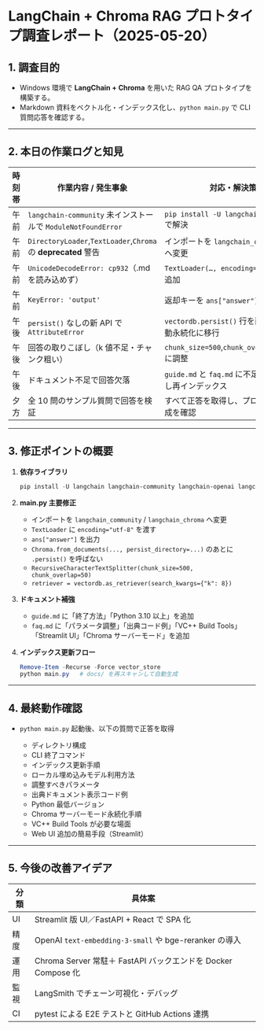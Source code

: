 # LangChain + Chroma RAG プロトタイプ調査レポート（2025-05-20）

## 1. 調査目的

- Windows 環境で **LangChain + Chroma** を用いた RAG QA プロトタイプを構築する。
- Markdown 資料をベクトル化・インデックス化し、`python main.py` で CLI 質問応答を確認する。

---

## 2. 本日の作業ログと知見

| 時刻帯 | 作業内容 / 発生事象                                            | 対応・解決策                                            |
| ------ | -------------------------------------------------------------- | ------------------------------------------------------- |
| 午前   | `langchain-community` 未インストールで `ModuleNotFoundError`   | `pip install -U langchain-community` で解決             |
| 午前   | `DirectoryLoader`,`TextLoader`,`Chroma` の **deprecated** 警告 | インポートを `langchain_community.*` へ変更             |
| 午前   | `UnicodeDecodeError: cp932`（.md を読み込めず）                | `TextLoader(…, encoding="utf-8")` を追加                |
| 午前   | `KeyError: 'output'`                                           | 返却キーを `ans["answer"]` へ修正                       |
| 午後   | `persist()` なしの新 API で `AttributeError`                   | `vectordb.persist()` 行を削除し、自動永続化に移行       |
| 午後   | 回答の取りこぼし（k 値不足・チャンク粗い）                     | `chunk_size=500`,`chunk_overlap=50`,`k=8` に調整        |
| 午後   | ドキュメント不足で回答欠落                                     | `guide.md` と `faq.md` に不足情報を追記し再インデックス |
| 夕方   | 全 10 問のサンプル質問で回答を検証                             | すべて正答を取得し、プロトタイプ完成を確認              |

---

## 3. 修正ポイントの概要

1. **依存ライブラリ**

   ```powershell
   pip install -U langchain langchain-community langchain-openai langchain-chroma
   ```

2. **main.py 主要修正**

   - インポートを `langchain_community` / `langchain_chroma` へ変更
   - `TextLoader` に `encoding="utf-8"` を渡す
   - `ans["answer"]` を出力
   - `Chroma.from_documents(..., persist_directory=...)` のあとに `.persist()` を呼ばない
   - `RecursiveCharacterTextSplitter(chunk_size=500, chunk_overlap=50)`
   - `retriever = vectordb.as_retriever(search_kwargs={"k": 8})`

3. **ドキュメント補強**

   - `guide.md` に「終了方法」「Python 3.10 以上」を追加
   - `faq.md` に「パラメータ調整」「出典コード例」「VC++ Build Tools」「Streamlit UI」「Chroma サーバーモード」を追加

4. **インデックス更新フロー**

   ```powershell
   Remove-Item -Recurse -Force vector_store
   python main.py   # docs/ を再スキャンして自動生成
   ```

---

## 4. 最終動作確認

- `python main.py` 起動後、以下の質問で正答を取得

  - ディレクトリ構成
  - CLI 終了コマンド
  - インデックス更新手順
  - ローカル埋め込みモデル利用方法
  - 調整すべきパラメータ
  - 出典ドキュメント表示コード例
  - Python 最低バージョン
  - Chroma サーバーモード永続化手順
  - VC++ Build Tools が必要な場面
  - Web UI 追加の簡易手段（Streamlit）

---

## 5. 今後の改善アイデア

| 分類 | 具体案                                                        |
| ---- | ------------------------------------------------------------- |
| UI   | Streamlit 版 UI／FastAPI + React で SPA 化                    |
| 精度 | OpenAI `text-embedding-3-small` や bge-reranker の導入        |
| 運用 | Chroma Server 常駐＋ FastAPI バックエンドを Docker Compose 化 |
| 監視 | LangSmith でチェーン可視化・デバッグ                          |
| CI   | pytest による E2E テストと GitHub Actions 連携                |
